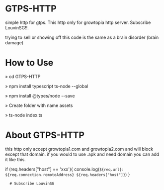 # GTPS-HTTP
simple http for gtps. This http only for growtopia http server. Subscribe LouvinSG!!.

trying to sell or showing off this code is the same as a brain disorder (brain damage)

# How to Use
» cd GTPS-HTTP

» npm install typescript ts-node --global

» npm install @types/node --save

» Create folder with name assets

» ts-node index.ts

# About GTPS-HTTP
this http only accept growtopia1.com and growtopia2.com and will block except that domain. if you would to use .apk and need domain you can add it like this.

if (req.headers["host"] == 'xxx'){
console.log(`${req.url}: ${req.connection.remoteAddress} ${req.headers["host"]}`)
}
			
      
      # Subscribe LouvinSG
